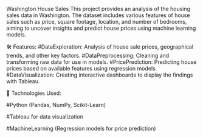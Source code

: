 Washington House Sales
This project provides an analysis of the housing sales data in Washington. The dataset includes various features of house sales such as price, square footage, location, and number of bedrooms, aiming to uncover insights and predict house prices using machine learning models.

🛠️ Features:
#DataExploration: Analysis of house sale prices, geographical trends, and other key factors.
#DataPreprocessing: Cleaning and transforming raw data for use in models.
#PricePrediction: Predicting house prices based on available features using regression models.
#DataVisualization: Creating interactive dashboards to display the findings with Tableau.

🔧 Technologies Used:

#Python (Pandas, NumPy, Scikit-Learn)

#Tableau for data visualization

#MachineLearning (Regression models for price prediction)
